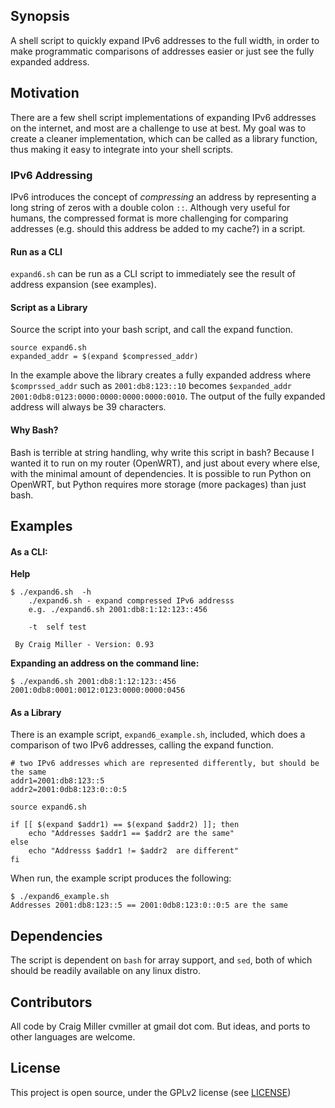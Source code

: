 ## Synopsis

A shell script to quickly expand IPv6 addresses to the full width, in order to make programmatic comparisons of addresses easier or just see the fully expanded address.


## Motivation

There are a few shell script implementations of expanding IPv6 addresses on the internet, and most are a challenge to use at best. My goal was to create a cleaner implementation, which can be called as a library function, thus making it easy to integrate into your shell scripts.


### IPv6 Addressing
IPv6 introduces the concept of *compressing* an address by representing a long string of zeros with a double colon `::`. Although very useful for humans, the compressed format is more challenging for comparing addresses (e.g. should this address be added to my cache?) in a script. 

#### Run as a CLI

`expand6.sh` can be run as a CLI script to immediately see the result of address expansion (see examples).

#### Script as a Library

Source the script into your bash script, and call the expand function.

```
source expand6.sh
expanded_addr = $(expand $compressed_addr)
```

In the example above the library creates a fully expanded address where `$comprssed_addr` such as `2001:db8:123::10` becomes `$expanded_addr` `2001:0db8:0123:0000:0000:0000:0000:0010`. The output of the fully expanded address will always be 39 characters.


#### Why Bash?
Bash is terrible at string handling, why write this script in bash? Because I wanted it to run on my router (OpenWRT), and just about every where else, with the minimal amount of dependencies. It is possible to run Python on OpenWRT, but Python requires more storage (more packages) than just bash.

## Examples

#### As a CLI:

**Help**

```
$ ./expand6.sh  -h
	./expand6.sh - expand compressed IPv6 addresss 
	e.g. ./expand6.sh 2001:db8:1:12:123::456 
	
	-t  self test
	
 By Craig Miller - Version: 0.93
```

**Expanding an address on the command line:**

```
$ ./expand6.sh 2001:db8:1:12:123::456 
2001:0db8:0001:0012:0123:0000:0000:0456
```

#### As a Library
There is an example script, `expand6_example.sh`, included, which does a comparison of two IPv6 addresses, calling the expand function.
```
# two IPv6 addresses which are represented differently, but should be the same
addr1=2001:db8:123::5
addr2=2001:0db8:123:0::0:5

source expand6.sh

if [[ $(expand $addr1) == $(expand $addr2) ]]; then
	echo "Addresses $addr1 == $addr2 are the same"
else
	echo "Addresss $addr1 != $addr2  are different"
fi
```
When run, the example script produces the following:
```
$ ./expand6_example.sh 
Addresses 2001:db8:123::5 == 2001:0db8:123:0::0:5 are the same
```


## Dependencies
The script is dependent on `bash` for array support, and `sed`, both of which should be readily available on any linux distro.

## Contributors

All code by Craig Miller cvmiller at gmail dot com. But ideas, and ports to other languages are welcome. 


## License

This project is open source, under the GPLv2 license (see [LICENSE](LICENSE))
